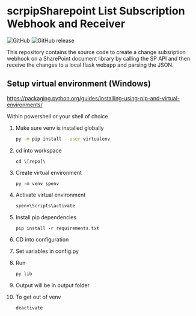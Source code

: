 scrpipSharepoint List Subscription Webhook and Receiver
=============================================================================

![GitHub](https://img.shields.io/github/license/blevinscm/SP-List-Subscription-Receiver) 
![GitHub release](https://img.shields.io/github/release/blevinscm/SP-List-Subscription-Receiver?include_prereleases)

This repository contains the source code to create a change subsription webhook on a SharePoint document library by calling the SP API and then receive the changes to a local flask webapp and parsing the JSON. 


## Setup virtual environment (Windows)
https://packaging.python.org/guides/installing-using-pip-and-virtual-environments/

Within powershell or your shell of choice

1. Make sure venv is installed globally
    ```bash
    py -m pip install --user virtualenv
    ```
2. cd into workspace
    ```PS
    cd \[repo]\
3. Create virtual environment
    ```PS
    py -m venv spenv
    ```
4. Activate virtual environment
    ```ps
    spenv\Scripts\activate
    ```
5. Install pip dependencies
    ```ps
    pip install -r requirements.txt
    ```
6. CD into configuration

7. Set variables in config.py

8. Run 
    ```ps
    py lib
    ```
9. Output will be in output folder

9. To get out of venv
    ```ps
    deactivate
    ```